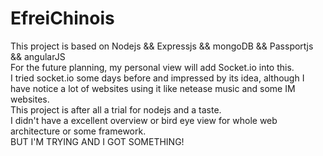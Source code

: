 # EfreiChinois
This project is based on Nodejs && Expressjs && mongoDB && Passportjs && angularJS
<br>
For the future planning, my personal view will add Socket.io into this.
<br>
I tried socket.io some days before and impressed by its idea, although I have notice a lot of websites using it like netease music and some IM websites.
<br>
This project is after all a trial for nodejs and a taste.
<br>
I didn't have a excellent overview or bird eye view for whole web architecture or some framework.
<br>
BUT I'M TRYING AND I GOT SOMETHING!
<br>
